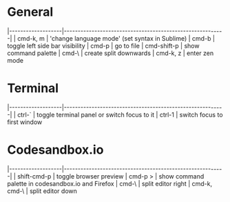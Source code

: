 # General
|-------------------|----------------------------------------------------------|
| cmd-k, m          | 'change language mode' (set syntax in Sublime)
| cmd-b             | toggle left side bar visibility
| cmd-p             | go to file
| cmd-shift-p       | show command palette
| cmd-\             | create split downwards
| cmd-k, z          | enter zen mode

# Terminal
|-------------------|----------------------------------------------------------|
| ctrl-`            | toggle terminal panel or switch focus to it
| ctrl-1            | switch focus to first window

# Codesandbox.io
|-------------------|----------------------------------------------------------|
| shift-cmd-p       | toggle browser preview
| cmd-p >           | show command palette in codesandbox.io and Firefox
| cmd-\             | split editor right
| cmd-k, cmd-\      | split editor down

